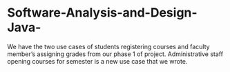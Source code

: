 # Software-Analysis-and-Design-Java-
We have the two use cases of students registering courses and faculty member’s assigning grades from our phase 1 of project. Administrative staff opening courses for semester is a new use case that we wrote.

